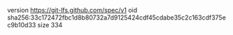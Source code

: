 version https://git-lfs.github.com/spec/v1
oid sha256:33c172472fbc1d8b80732a7d9125424cdf45cdabe35c2c163cdf375ec9b10d33
size 334
